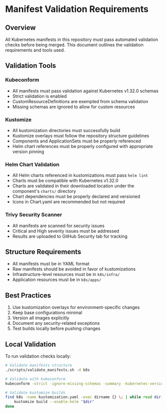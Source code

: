 # Manifest Validation Requirements

## Overview

All Kubernetes manifests in this repository must pass automated validation checks before being merged. This document
outlines the validation requirements and tools used.

## Validation Tools

### Kubeconform

- All manifests must pass validation against Kubernetes v1.32.0 schemas
- Strict validation is enabled
- CustomResourceDefinitions are exempted from schema validation
- Missing schemas are ignored to allow for custom resources

### Kustomize

- All kustomization directories must successfully build
- Kustomize overlays must follow the repository structure guidelines
- Components and ApplicationSets must be properly referenced
- Helm chart references must be properly configured with appropriate version pinning

### Helm Chart Validation

- All Helm charts referenced in kustomizations must pass `helm lint`
- Charts must be compatible with Kubernetes v1.32.0
- Charts are validated in their downloaded location under the component's `charts/` directory
- Chart dependencies must be properly declared and versioned
- Icons in Chart.yaml are recommended but not required

### Trivy Security Scanner

- All manifests are scanned for security issues
- Critical and High severity issues must be addressed
- Results are uploaded to GitHub Security tab for tracking

## Structure Requirements

- All manifests must be in YAML format
- Raw manifests should be avoided in favor of kustomizations
- Infrastructure-level resources must be in `k8s/infra/`
- Application resources must be in `k8s/apps/`

## Best Practices

1. Use kustomization overlays for environment-specific changes
2. Keep base configurations minimal
3. Version all images explicitly
4. Document any security-related exceptions
5. Test builds locally before pushing changes

## Local Validation

To run validation checks locally:

```bash
# Validate manifests structure
./scripts/validate_manifests.sh -d k8s

# Validate with kubeconform
kubeconform -strict -ignore-missing-schemas -summary -kubernetes-version=1.32.0 -skip CustomResourceDefinition k8s/**/*.yaml

# Validate kustomize builds
find k8s -name kustomization.yaml -exec dirname {} \; | while read dir; do
    kustomize build --enable-helm "$dir"
done
